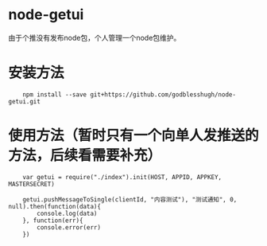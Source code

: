 # node-getui
由于个推没有发布node包，个人管理一个node包维护。

# 安装方法
		npm install --save git+https://github.com/godblesshugh/node-getui.git

# 使用方法（暂时只有一个向单人发推送的方法，后续看需要补充）
		var getui = require("./index").init(HOST, APPID, APPKEY, MASTERSECRET)
		
		getui.pushMessageToSingle(clientId, "内容测试"), "测试通知", 0, null).then(function(data){
			console.log(data)
		}, function(err){
			console.error(err)
		})
		
